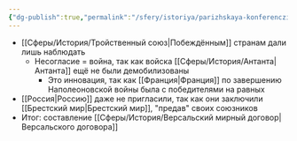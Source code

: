 ```yaml
---
{"dg-publish":true,"permalink":"/sfery/istoriya/parizhskaya-konferencziya/","tags":["История"]}
---
```


- [[Сферы/История/Тройственный союз\|Побеждённым]] странам дали лишь наблюдать 
	- Несогласие = война, так как войска [[Сферы/История/Антанта\|Антанта]] ещё не были демобилизованы 
		- Это инновация, так как [[Франция\|Франция]] по завершению Наполеоновской войны была с победителями на равных 
- [[Россия\|Россию]] даже не пригласили, так как они заключили [[Брестский мир\|Брестский мир]], "предав" своих союзников
- Итог: составление [[Сферы/История/Версальский мирный договор\|Версальского договора]] 